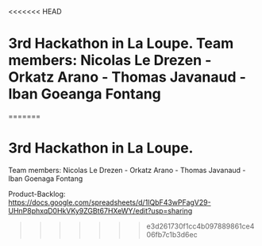 <<<<<<< HEAD
# 3rd Hackathon in La Loupe. Team members: Nicolas Le Drezen - Orkatz Arano - Thomas Javanaud - Iban Goeanga Fontang
=======
# 3rd Hackathon in La Loupe.
Team members: Nicolas Le Drezen - Orkatz Arano - Thomas Javanaud - Iban Goenaga Fontang

Product-Backlog: https://docs.google.com/spreadsheets/d/1IQbF43wPFagV29-UHnP8phxqD0HkVKy9ZGBt67HXeWY/edit?usp=sharing
>>>>>>> e3d261730f1cc4b097889861ce406fb7c1b3d6ec
